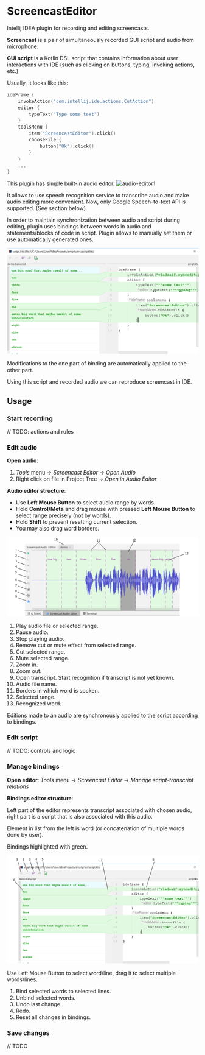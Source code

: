 # ScreencastEditor

Intellij IDEA plugin for recording and editing screencasts.

**Screencast** is a pair of simultaneously recorded GUI script and audio from microphone.

**GUI script** is a Kotlin DSL script that contains information about user interactions with IDE 
(such as clicking on buttons, typing, invoking actions, etc.)

Usually, it looks like this:
```kotlin
ideFrame {
    invokeAction("com.intellij.ide.actions.CutAction")
    editor {
        typeText("Type some text")
    }
    toolsMenu {
        item("ScreencastEditor").click()
        chooseFile {
            button("Ok").click()
        }
    }
    ...
}
```

This plugin has simple built-in audio editor. 
![audio-editor1](https://raw.githubusercontent.com/Recognized/ScreencastEditor/master/demo/audio_editor1.gif)

It allows to use speech recognition service to transcribe audio 
and make audio editing more convenient. Now, only Google Speech-to-text API is supported. (See section below)

In order to maintain synchronization between audio and script during editing, 
plugin uses bindings between words in audio and statements/blocks of code in script.
Plugin allows to manually set them or use automatically generated ones.

![bindings-editor](https://raw.githubusercontent.com/Recognized/ScreencastEditor/master/demo/bindings1.png)

Modifications to the one part of binding are automatically applied to the other part.

Using this script and recorded audio we can reproduce screencast in IDE.

## Usage

### Start recording

// TODO: actions and rules

### Edit audio

**Open audio**: 
1. _Tools_ menu → _Screencast Editor_ → _Open Audio_ 
2. Right click on file in Project Tree → _Open in Audio Editor_

**Audio editor structure**:

- Use **Left Mouse Button** to select audio range by words.
- Hold **Control/Meta** and drag mouse with pressed **Left Mouse Button** 
to select range precisely (not by words). 
- Hold **Shift** to prevent resetting current selection.
- You may also drag word borders.

![audio-editor2](https://raw.githubusercontent.com/Recognized/ScreencastEditor/master/demo/audio_editor2.png)

1. Play audio file or selected range.
2. Pause audio.
3. Stop playing audio.
4. Remove cut or mute effect from selected range.
5. Cut selected range.
6. Mute selected range.
7. Zoom in.
8. Zoom out.
9. Open transcript. Start recognition if transcript is not yet known.
10. Audio file name.
11. Borders in which word is spoken.
12. Selected range.
13. Recognized word.

Editions made to an audio are synchronously applied to the script according to bindings.

### Edit script

// TODO: controls and logic

### Manage bindings

**Open editor**:
_Tools_ menu → _Screencast Editor_ → _Manage script-transcript relations_

**Bindings editor structure**:

Left part of the editor represents transcript associated with chosen audio, right part is a script that is also 
associated with this audio.

Element in list from the left is word (or concatenation of multiple words done by user).

Bindings highlighted with green.

![bindings-editor](https://raw.githubusercontent.com/Recognized/ScreencastEditor/master/demo/bindings2.png)

Use Left Mouse Button to select word/line, drag it to select multiple words/lines.

1. Bind selected words to selected lines. 
2. Unbind selected words.
3. Undo last change.
4. Redo.
5. Reset all changes in bindings.

### Save changes

// TODO